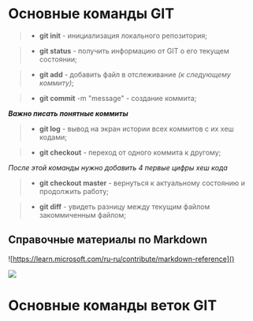 # **Основные команды GIT**

>* **git init** - инициализация локального репозитория;

>* **git status** - получить информацию от GIT о его текущем состоянии;


>* **git add** - добавить файл в отслеживание *(к следующему коммиту)*;

>* **git commit** -m "message" - создание коммита;

***Важно писать понятные коммиты***

>* **git log** - вывод на экран истории всех коммитов с их хеш кодами;

>* **git checkout** - переход от одного коммита к другому;

*После этой команды нужно добавить 4 первые цифры хеш кода*

>* **git checkout master** - вернуться к актуальному состоянию и продолжить работу;


>* **git diff** - увидеть разницу между текущим файлом  закоммиченным файлом;

## **Справочные материалы по Markdown**

![https://learn.microsoft.com/ru-ru/contribute/markdown-reference]()

![](https://img.freepik.com/premium-vector/the-end-hand-written-lettering-on-black_116399-28.jpg?w=740)

# Основные команды веток GIT

